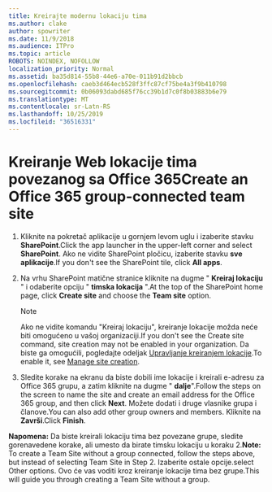 ```yaml
---
title: Kreirajte modernu lokaciju tima
ms.author: clake
author: spowriter
ms.date: 11/9/2018
ms.audience: ITPro
ms.topic: article
ROBOTS: NOINDEX, NOFOLLOW
localization_priority: Normal
ms.assetid: ba35d814-55b8-44e6-a70e-011b91d2bbcb
ms.openlocfilehash: caeb3d464ecb528f3ffc87cf75be4a3f9b410798
ms.sourcegitcommit: 0b06093dabd685f76cc39b1d7c0f8b03883b6e79
ms.translationtype: MT
ms.contentlocale: sr-Latn-RS
ms.lasthandoff: 10/25/2019
ms.locfileid: "36516331"
---
```

# <a name="create-an-office-365-group-connected-team-site"></a><span data-ttu-id="3f7f6-102">Kreiranje Web lokacije tima povezanog sa Office 365</span><span class="sxs-lookup"><span data-stu-id="3f7f6-102">Create an Office 365 group-connected team site</span></span>

1. <span data-ttu-id="3f7f6-103">Kliknite na pokretač aplikacije u gornjem levom uglu i izaberite stavku **SharePoint**.</span><span class="sxs-lookup"><span data-stu-id="3f7f6-103">Click the app launcher in the upper-left corner and select **SharePoint**.</span></span> <span data-ttu-id="3f7f6-104">Ako ne vidite SharePoint pločicu, izaberite stavku **sve aplikacije**.</span><span class="sxs-lookup"><span data-stu-id="3f7f6-104">If you don't see the SharePoint tile, click **All apps**.</span></span>
    
2. <span data-ttu-id="3f7f6-105">Na vrhu SharePoint matične stranice kliknite na dugme " **Kreiraj lokaciju** " i odaberite opciju " **timska lokacija** ".</span><span class="sxs-lookup"><span data-stu-id="3f7f6-105">At the top of the SharePoint home page, click **Create site** and choose the **Team site** option.</span></span> 
    
    > [!NOTE]
    > <span data-ttu-id="3f7f6-106">Ako ne vidite komandu "Kreiraj lokaciju", kreiranje lokacije možda neće biti omogućeno u vašoj organizaciji.</span><span class="sxs-lookup"><span data-stu-id="3f7f6-106">If you don't see the Create site command, site creation may not be enabled in your organization.</span></span> <span data-ttu-id="3f7f6-107">Da biste ga omogućili, pogledajte odeljak [Upravljanje kreiranjem lokacije](https://go.microsoft.com/fwlink/?linkid=2009644).</span><span class="sxs-lookup"><span data-stu-id="3f7f6-107">To enable it, see [Manage site creation](https://go.microsoft.com/fwlink/?linkid=2009644).</span></span> 
  
3. <span data-ttu-id="3f7f6-108">Sledite korake na ekranu da biste dobili ime lokacije i kreirali e-adresu za Office 365 grupu, a zatim kliknite na dugme " **dalje**".</span><span class="sxs-lookup"><span data-stu-id="3f7f6-108">Follow the steps on the screen to name the site and create an email address for the Office 365 group, and then click **Next**.</span></span> <span data-ttu-id="3f7f6-109">Možete dodati i druge vlasnike grupa i članove.</span><span class="sxs-lookup"><span data-stu-id="3f7f6-109">You can also add other group owners and members.</span></span> <span data-ttu-id="3f7f6-110">Kliknite na **Završi**.</span><span class="sxs-lookup"><span data-stu-id="3f7f6-110">Click **Finish**.</span></span>
  
 <span data-ttu-id="3f7f6-111">**Napomena:** Da biste kreirali lokaciju tima bez povezane grupe, sledite gorenavedene korake, ali umesto da birate timsku lokaciju u koraku 2.</span><span class="sxs-lookup"><span data-stu-id="3f7f6-111">**Note:** To create a Team Site without a group connected, follow the steps above, but instead of selecting Team Site in Step 2.</span></span> <span data-ttu-id="3f7f6-112">Izaberite ostale opcije.</span><span class="sxs-lookup"><span data-stu-id="3f7f6-112">select Other options.</span></span> <span data-ttu-id="3f7f6-113">Ovo će vas voditi kroz kreiranje lokacije tima bez grupe.</span><span class="sxs-lookup"><span data-stu-id="3f7f6-113">This will guide you through creating a Team Site without a group.</span></span> 
    

